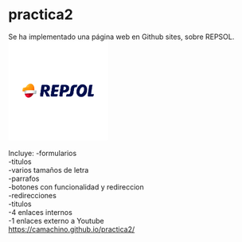 # practica2
Se ha implementado una página web en Github sites,
sobre REPSOL.
<img width="200px" height="200px" src="Repsol_Logo.jpg" alt="logo repsol">

Incluye:
-formularios <br>
-titulos<br>
-varios tamaños de letra <br>
-parrafos<br>
-botones con funcionalidad y redireccion<br>
-redirecciones<br>
-titulos<br>
-4 enlaces internos<br>
-1 enlaces externo a Youtube<br>
https://camachino.github.io/practica2/


